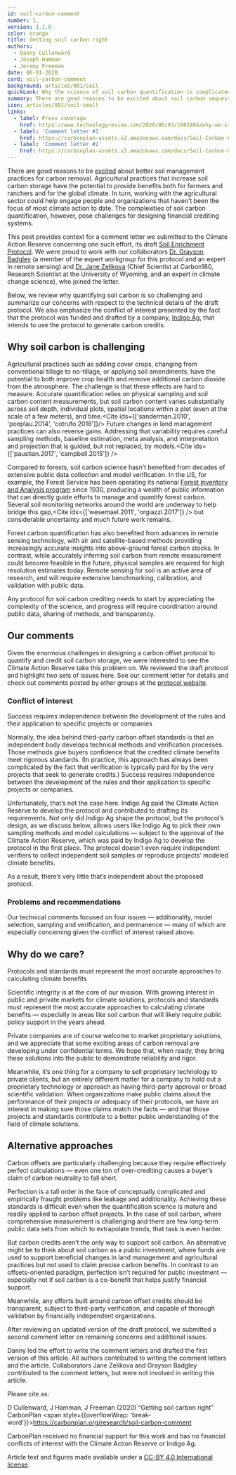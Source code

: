 ```yaml
---
id: soil-carbon-comment
number: 1,
version: 1.1.0
color: orange
title: Getting soil carbon right
authors:
  - Danny Cullenward
  - Joseph Hamman
  - Jeremy Freeman
date: 06-01-2020
card: soil-carbon-comment
background: articles/001/soil
quickLook: Why the science of soil carbon quantification is complicated, and why getting the details right matters for soil carbon protocols
summary: There are good reasons to be excited about soil carbon sequestration, but rigorous quantification remains a challenge. We analyzed a carbon offset protocol and wrote multiple letters raising concerns related to program design and scientific integrity.
icon: articles/001/soil-small
links:
  - label: Press coverage
    href: https://www.technologyreview.com/2020/06/03/1002484/why-we-cant-count-on-carbon-sucking-farms-to-slow-climate-change/
  - label: 'Comment letter #1'
    href: https://carbonplan-assets.s3.amazonaws.com/docs/Soil-Carbon-Comment-Letter-05-18-2020.pdf
  - label: 'Comment letter #2'
    href: https://carbonplan-assets.s3.amazonaws.com/docs/Soil-Carbon-Comment-Letter-08-25-2020.pdf
---
```


There are good reasons to be [excited](https://carbon180.org/leading-with-soil) about better soil management practices for carbon removal. Agricultural practices that increase soil carbon storage have the potential to provide benefits both for farmers and ranchers and for the global climate. In turn, working with the agricultural sector could help engage people and organizations that haven’t been the focus of most climate action to date. The complexities of soil carbon quantification, however, pose challenges for designing financial crediting systems.

This post provides context for a comment letter we submitted to the Climate Action Reserve concerning one such effort, its draft [Soil Enrichment Protocol](https://www.climateactionreserve.org/how/protocols/soil-enrichment/). We were proud to work with our collaborators [Dr. Grayson Badgley](https://www.gbadgley.com/) (a member of the expert workgroup for this protocol and an expert in remote sensing) and [Dr. Jane Zelikova](https://carbon180.org/team) (Chief Scientist at Carbon180, Research Scientist at the University of Wyoming, and an expert in climate change science), who joined the letter.

Below, we review why quantifying soil carbon is so challenging and summarize our concerns with respect to the technical details of the draft protocol. We also emphasize the conflict of interest presented by the fact that the protocol was funded and drafted by a company, [Indigo Ag](https://www.indigoag.com/), that intends to use the protocol to generate carbon credits.

## Why soil carbon is challenging

Agricultural practices such as adding cover crops, changing from conventional tillage to no-tillage, or applying soil amendments, have the potential to both improve crop health and remove additional carbon dioxide from the atmosphere. The challenge is that these effects are hard to measure. Accurate quantification relies on physical sampling and soil carbon content measurements, but soil carbon content varies substantially across soil depth, individual plots, spatial locations within a plot (even at the scale of a few meters), and time.<Cite ids={['sanderman.2010', 'poeplau.2014', 'cotrufo.2018']}/> Future changes in land management practices can also reverse gains. Addressing that variability requires careful sampling methods, baseline estimation, meta analysis, and interpretation and projection that is guided, but not replaced, by models.<Cite ids={['paustian.2017', 'campbell.2015']} />

Compared to forests, soil carbon science hasn’t benefited from decades of extensive public data collection and model verification. In the US, for example, the Forest Service has been operating its national [Forest Inventory and Analysis program](https://www.fia.fs.fed.us/about/about_us/index.php) since 1930, producing a wealth of public information that can directly guide efforts to manage and quantify forest carbon. Several soil monitoring networks around the world are underway to help bridge this gap,<Cite ids={['wesemael.2011', 'orgiazzi.2017']} /> but considerable uncertainty and much future work remains. <Cite id='smith.2019' />

Forest carbon quantification has also benefited from advances in remote sensing technology, with air and satellite-based methods providing increasingly accurate insights into above-ground forest carbon stocks. In contrast, while accurately inferring soil carbon from remote measurement could become feasible in the future, physical samples are required for high resolution estimates today. Remote sensing for soil is an active area of research, and will require extensive benchmarking, calibration, and validation with public data.

Any protocol for soil carbon crediting needs to start by appreciating the complexity of the science, and progress will require coordination around public data, sharing of methods, and transparency.

## Our comments

Given the enormous challenges in designing a carbon offset protocol to quantify and credit soil carbon storage, we were interested to see the Climate Action Reserve take this problem on. We reviewed the draft protocol and highlight two sets of issues here. See our <Link href='https://carbonplan-assets.s3.amazonaws.com/docs/Soil-Carbon-Comment-Letter-05-18-2020.pdf' tracking>comment letter</Link> for details and check out comments posted by other groups at the [protocol website](https://www.climateactionreserve.org/how/protocols/soil-enrichment/).

### Conflict of interest

<PullQuote>
  Success requires independence between the development of the rules and their
  application to specific projects or companies
</PullQuote>

Normally, the idea behind third-party carbon offset standards is that an independent body develops technical methods and verification processes. Those methods give buyers confidence that the credited climate benefits meet rigorous standards. (In practice, this approach has always been complicated by the fact that verification is typically paid for by the very projects that seek to generate credits.) Success requires independence between the development of the rules and their application to specific projects or companies.

Unfortunately, that’s not the case here. Indigo Ag paid the Climate Action Reserve to develop the protocol and contributed to drafting its requirements. Not only did Indigo Ag shape the protocol, but the protocol’s design, as we discuss below, allows users like Indigo Ag to pick their own sampling methods and model calculations — subject to the approval of the Climate Action Reserve, which was paid by Indigo Ag to develop the protocol in the first place. The protocol doesn’t even require independent verifiers to collect independent soil samples or reproduce projects’ modeled climate benefits.

As a result, there’s very little that’s independent about the proposed protocol.

### Problems and recommendations

Our technical comments focused on four issues — additionality, model selection, sampling and verification, and permanence — many of which are especially concerning given the conflict of interest raised above.

<Conclusions />

## Why do we care?

<PullQuote>
  Protocols and standards must represent the most accurate approaches to
  calculating climate benefits
</PullQuote>

Scientific integrity is at the core of our mission. With growing interest in public and private markets for climate solutions, protocols and standards must represent the most accurate approaches to calculating climate benefits — especially in areas like soil carbon that will likely require public policy support in the years ahead.

Private companies are of course welcome to market proprietary solutions, and we appreciate that some exciting areas of carbon removal are developing under confidential terms. We hope that, when ready, they bring these solutions into the public to demonstrate reliability and rigor.

Meanwhile, it’s one thing for a company to sell proprietary technology to private clients, but an entirely different matter for a company to hold out a proprietary technology or approach as having third-party approval or broad scientific validation. When organizations make public claims about the performance of their projects or adequacy of their protocols, we have an interest in making sure those claims match the facts — and that those projects and standards contribute to a better public understanding of the field of climate solutions.

## Alternative approaches

Carbon offsets are particularly challenging because they require effectively perfect calculations — even one ton of over-crediting causes a buyer’s claim of carbon neutrality to fall short. <Cite id='haya.2020'/>

Perfection is a tall order in the face of conceptually complicated and empirically fraught problems like leakage and additionality. Achieving these standards is difficult even when the quantification science is mature and readily applied to carbon offset projects. In the case of soil carbon, where comprehensive measurement is challenging and there are few long-term public data sets from which to extrapolate trends, that task is even harder.

But carbon credits aren’t the only way to support soil carbon. An alternative might be to think about soil carbon as a public investment, where funds are used to support beneficial changes in land management and agricultural practices but not used to claim precise carbon benefits. In contrast to an offsets-oriented paradigm, perfection isn’t required for public investment — especially not if soil carbon is a co-benefit that helps justify financial support.

Meanwhile, any efforts built around carbon offset credits should be transparent, subject to third-party verification, and capable of thorough validation by financially independent organizations.

<Endnote label='Update — Aug 25 2020' divider>

After reviewing an updated version of the draft protocol, we submitted a second <Link href='https://carbonplan-assets.s3.amazonaws.com/docs/Soil-Carbon-Comment-Letter-08-25-2020.pdf' tracking>comment letter</Link> on remaining concerns and additional issues.

</Endnote>

<Endnote label='Credits' divider>

Danny led the effort to write the comment letters and drafted the first version of this article. All authors contributed to writing the comment letters and the article. Collaborators Jane Zelikova and Grayson Badgley contributed to the comment letters, but were not involved in writing this article.

Please cite as:

D Cullenward, J Hamman, J Freeman (2020) “Getting soil carbon right” CarbonPlan <span style={{overflowWrap: 'break-word'}}>https://carbonplan.org/research/soil-carbon-comment</span>

</Endnote>

<Endnote label='Terms'>

CarbonPlan received no financial support for this work and has no financial conflicts of interest with the Climate Action Reserve or Indigo Ag.

Article text and figures made available under a [CC-BY 4.0 International license](https://creativecommons.org/licenses/by/4.0/).

</Endnote>

